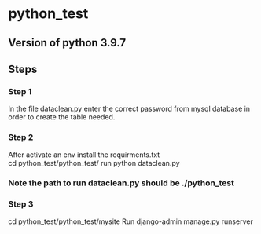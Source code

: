 # python_test

## Version of python 3.9.7

## Steps
### Step 1
In the file dataclean.py enter the correct password from mysql database in order to create the table needed.

### Step 2
After activate an env install the requirments.txt<br>
cd python_test/python_test/
run python dataclean.py
### Note the path to run dataclean.py should be ./python_test

### Step 3
cd python_test/python_test/mysite
Run django-admin manage.py runserver
